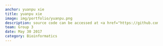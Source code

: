 ```yaml
---
anchor: yuanpu xie
title: yuanpu xie
image: img/portfolio/yuanpu.png
description: source code can be accessed at <a href="https://github.com/ypxie"></a>.
team: Group 3
date: May 30 2017
category: Bioinformatics
---
```

